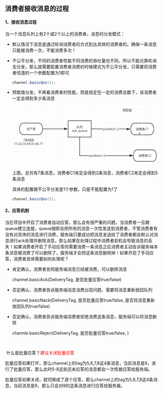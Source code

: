 ## 消费者接收消息的过程



#### 1、接收消息过程

当一个消息队列上有2个或2个以上的消费者，消息的分发模式：

- 默认情况下消息是通过轮询消费者的方式到达具体的消费者的。确保一条消息只能被消费一次，不能消费多次！

- 不公平分发，不同的消费者性能不同消费的吞吐量也不同，所以不能光靠轮询去分发，那么就需要配置消费者消费的时候模式为不公平分发，只需要将消费者信道的一个参数配置为1即可

  ```java
  channel.basicQos(1);
  ```

- 预取值分发，不再看消费者的性能，而是规定在一定的消费总数下，该消费者一定会得到多少条消息

  <img src="../../images/WechatIMG500.jpeg" alt="avatar" style="zoom:50%;" />

  上图，总共有7条消息，消费者C1肯定会得到2条消息，消费者C2肯定会得到5条消息

  具体的配置跟不公平分发是1个参数，只是不能配置为1了

  ```java
  channel.basicQos(5);
  ```

  



#### 2、应答机制

当在项目中开启了消费者自动应答，那么会有很严重的问题，当消费者一旦跟queue建立连接，queue随即会把所有的消息一次性发送到消费者，不管消费者有没有对具体的消息进行消费，服务端只要成功把消息发送给了消费者都会默认对消息进行ack处理并删除消息，那么如果在处理过程中消费者宕机会导致消息的丢失！如果消费者开启了手动应答则需要消费一条消息之后消费者主动告诉服务端本条消息被消费了可以删除了，服务端才会把这条消息删除掉！如果开启了手动应答，消费者具体需要如何处理呢？

- 肯定确认，消费者告知服务端消息已经被消费，可以删除消息

  channel.basicAck(DeliveryTag, 是否批量应答true/false)

- 否定确认，消费者告诉服务端消息消费出现问题，需要将消息重新放回队列

  channel.basicNack(DeliveryTag, 是否批量应答true/false, 是否将消息重新放回队列true/false)

- 否定确认，消费者告诉服务端消费者拒绝消费这条消息，服务端可以将消息删除

  channle.basicReject(DeliveryTag, 是否批量应答true/false, )

​	

​	什么是批量应答？<font color="red">建议关闭批量应答</font>

​	批量应答如果打开，那么channel上的tag为5,6,7,8这4条消息，当前消息是8，进行了批量应答，那么此时5-8这些还未应答的消息都会一次性被应答给服务端。

​	批量应答如果关闭，就切换成了逐个应答，那么channel上的tag为5,6,7,8这4条消息，当前消息是8，那么只会对8的这条消息进行应答给服务器。

